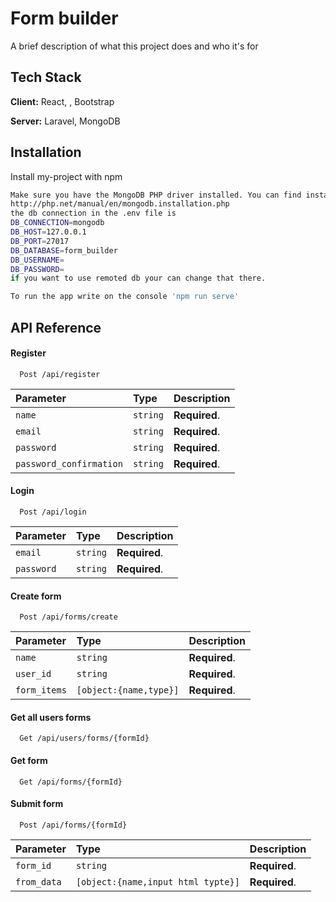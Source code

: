 
# Form builder

A brief description of what this project does and who it's for


## Tech Stack

**Client:** React, , Bootstrap

**Server:** Laravel, MongoDB

  
## Installation

Install my-project with npm

```bash
Make sure you have the MongoDB PHP driver installed. You can find installation instructions at 
http://php.net/manual/en/mongodb.installation.php 
the db connection in the .env file is 
DB_CONNECTION=mongodb
DB_HOST=127.0.0.1
DB_PORT=27017
DB_DATABASE=form_builder
DB_USERNAME=
DB_PASSWORD=
if you want to use remoted db your can change that there.

To run the app write on the console 'npm run serve'
```
    
## API Reference

#### Register

```http
  Post /api/register
```

| Parameter | Type     | Description                |
| :-------- | :------- | :------------------------- |
| `name` | `string` | **Required**. |
| `email` | `string` | **Required**.  |
| `password` | `string` | **Required**.  |
| `password_confirmation` | `string` | **Required**. |


#### Login

```http
  Post /api/login
```

| Parameter | Type     | Description                       |
| :-------- | :------- | :-------------------------------- |
| `email`      | `string` | **Required**. |
| `password`      | `string` | **Required**. |

#### Create form

```http
  Post /api/forms/create
```

| Parameter | Type     | Description                       |
| :-------- | :------- | :-------------------------------- |
| `name`      | `string` | **Required**. |
| `user_id`      | `string` | **Required**. |
| `form_items`      | `[object:{name,type}]` | **Required**. |

#### Get all users forms

```http
  Get /api/users/forms/{formId}
```

#### Get form

```http
  Get /api/forms/{formId}
```

#### Submit form

```http
  Post /api/forms/{formId}
```

| Parameter | Type     | Description                       |
| :-------- | :------- | :-------------------------------- |
| `form_id`      | `string` | **Required**. |
| `from_data`      | `[object:{name,input html typte}]` | **Required**. |




